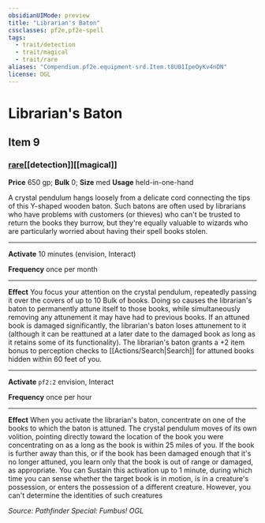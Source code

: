 ```yaml
---
obsidianUIMode: preview
title: "Librarian's Baton"
cssclasses: pf2e,pf2e-spell
tags:
  - trait/detection
  - trait/magical
  - trait/rare
aliases: "Compendium.pf2e.equipment-srd.Item.t8U01IpeOyKv4nDN"
license: OGL
---
```

# Librarian's Baton
## Item 9
### [rare](rare "Rare Rarity Trait")[[detection]][[magical]]


**Price** 650 gp; 
**Bulk** 0; **Size** med
**Usage** held-in-one-hand

A crystal pendulum hangs loosely from a delicate cord connecting the tips of this Y-shaped wooden baton. Such batons are often used by librarians who have problems with customers (or thieves) who can't be trusted to return the books they burrow, but they're equally valuable to wizards who are particularly worried about having their spell books stolen.

* * *

**Activate** 10 minutes (envision, Interact)

**Frequency** once per month

* * *

**Effect** You focus your attention on the crystal pendulum, repeatedly passing it over the covers of up to 10 Bulk of books. Doing so causes the librarian's baton to permanently attune itself to those books, while simultaneously removing any attunement it may have had to previous books. If an attuned book is damaged significantly, the librarian's baton loses attunement to it (although it can be reattuned at a later date to the damaged book as long as it retains some of its functionality). The librarian's baton grants a +2 item bonus to perception checks to [[Actions/Search|Search]] for attuned books hidden within 60 feet of you.

* * *

**Activate** `pf2:2` envision, Interact

**Frequency** once per hour

* * *

**Effect** When you activate the librarian's baton, concentrate on one of the books to which the baton is attuned. The crystal pendulum moves of its own volition, pointing directly toward the location of the book you were concentrating on as a long as the book is within 25 miles of you. If the book is further away than this, or if the book has been damaged enough that it's no longer attuned, you learn only that the book is out of range or damaged, as appropriate. You can Sustain this activation up to 1 minute, during which time you can sense whether the target book is in motion, is in a creature's possession, or enters the possession of a different creature. However, you can't determine the identities of such creatures

*Source: Pathfinder Special: Fumbus!*
*OGL*